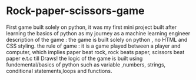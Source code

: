 # Rock-paper-scissors-game
First game built solely on python, it was my first mini project built after learning the basics of python as my journey as a machine learning engineer
description of the game : 
the game is built solely on python , no HTML and CSS styling.
the rule of game : it is a game played between a player and computer, which implies paper beat rock, rock beats paper, scissors beat paper e.t.c till Draws!
the logic of the game is built using fundemental/basics of python such as variable ,numbers, strings, conditional statements,loops and
functions.
